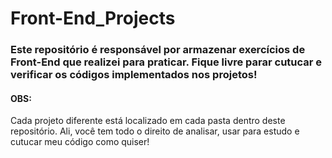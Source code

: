 # Front-End_Projects

### Este repositório é responsável por armazenar exercícios de Front-End que realizei para praticar. Fique livre parar cutucar e verificar os códigos implementados nos projetos!

#### OBS:
Cada projeto diferente está localizado em cada pasta dentro deste repositório. Ali, você tem todo o direito de analisar, usar para estudo e cutucar meu código como quiser!
